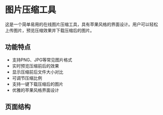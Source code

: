 # 图片压缩工具

这是一个简单易用的在线图片压缩工具，具有苹果风格的界面设计。用户可以轻松上传图片，预览压缩效果并下载压缩后的图片。

## 功能特点

- 支持PNG、JPG等常见图片格式
- 实时预览压缩前后的效果
- 显示压缩前后文件大小对比
- 可调节压缩比例
- 支持一键下载压缩后的图片
- 优雅的苹果风格界面设计

## 页面结构
